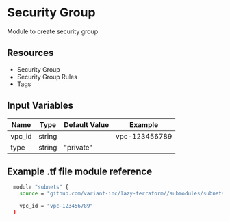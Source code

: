 # Security Group

Module to create security group

## Resources

- Security Group
- Security Group Rules
- Tags

## Input Variables

| Name          | Type          | Default Value | Example |
| ------------- | ------------- | ------------- | ------- |
| vpc_id | string |  | vpc-123456789        |
| type          | string        | "private"         |         |

## Example .tf file module reference

```bash
  module "subnets" {
    source = "github.com/variant-inc/lazy-terraform//submodules/subnets?ref=v1"

    vpc_id = "vpc-123456789"
  }
```
